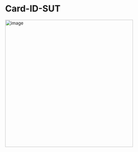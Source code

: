 # Card-ID-SUT
<img width="410" alt="image" src="https://user-images.githubusercontent.com/121858059/218323437-fde233ce-7180-4f61-a912-2b7a286f1bcb.png">
